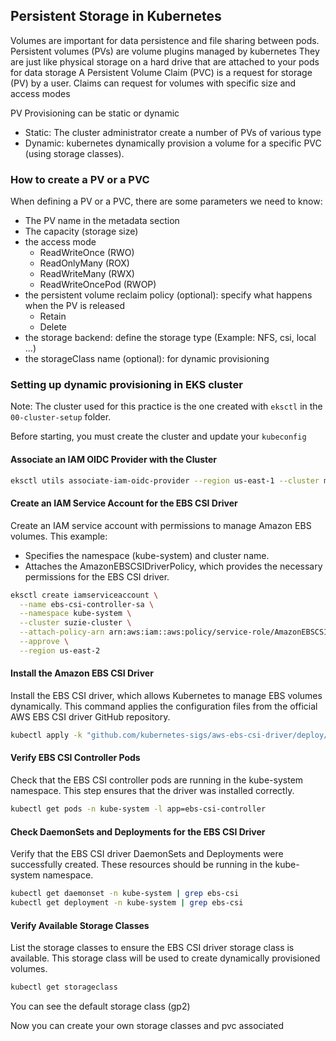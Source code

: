 ## Persistent Storage in Kubernetes

Volumes are important for data persistence and file sharing between pods.
Persistent volumes (PVs) are volume plugins managed by kubernetes
They are just like physical storage on a hard drive that are attached to your pods for data storage
A Persistent Volume Claim (PVC) is a request for storage (PV) by a user. Claims can request for volumes with specific size and access modes

PV Provisioning can be static or dynamic 
- Static: The cluster administrator create a number of PVs of various type
- Dynamic: kubernetes dynamically provision a volume for a specific PVC (using storage classes).

### How to create a PV or a PVC
When defining a PV or a PVC, there are some parameters we need to know:
- The PV name in the metadata section
- The capacity (storage size)
- the access mode
    - ReadWriteOnce (RWO)
    - ReadOnlyMany (ROX)
    - ReadWriteMany (RWX)
    - ReadWriteOncePod (RWOP)
- the persistent volume reclaim policy (optional): specify what happens when the PV is released
    - Retain
    - Delete
- the storage backend: define the storage type (Example: NFS, csi, local ...)
- the storageClass name (optional): for dynamic provisioning

### Setting up dynamic provisioning in EKS cluster
Note: The cluster used for this practice is the one created with `eksctl` in the `00-cluster-setup` folder.

Before starting, you must create the cluster and update your `kubeconfig`

#### Associate an IAM OIDC Provider with the Cluster

```bash
eksctl utils associate-iam-oidc-provider --region us-east-1 --cluster my-cluster --approve
```
#### Create an IAM Service Account for the EBS CSI Driver

Create an IAM service account with permissions to manage Amazon EBS volumes. This example:
- Specifies the namespace (kube-system) and cluster name.
- Attaches the AmazonEBSCSIDriverPolicy, which provides the necessary permissions for the EBS CSI driver.

```bash
eksctl create iamserviceaccount \
  --name ebs-csi-controller-sa \
  --namespace kube-system \
  --cluster suzie-cluster \
  --attach-policy-arn arn:aws:iam::aws:policy/service-role/AmazonEBSCSIDriverPolicy \
  --approve \
  --region us-east-2
```
#### Install the Amazon EBS CSI Driver
Install the EBS CSI driver, which allows Kubernetes to manage EBS volumes dynamically. This command applies the configuration files from the official AWS EBS CSI driver GitHub repository.
```bash
kubectl apply -k "github.com/kubernetes-sigs/aws-ebs-csi-driver/deploy/kubernetes/overlays/stable/ecr/?ref=release-1.20"
```
#### Verify EBS CSI Controller Pods
Check that the EBS CSI controller pods are running in the kube-system namespace. This step ensures that the driver was installed correctly.
```bash
kubectl get pods -n kube-system -l app=ebs-csi-controller
```
#### Check DaemonSets and Deployments for the EBS CSI Driver
Verify that the EBS CSI driver DaemonSets and Deployments were successfully created. These resources should be running in the kube-system namespace.
```bash
kubectl get daemonset -n kube-system | grep ebs-csi
kubectl get deployment -n kube-system | grep ebs-csi
```
#### Verify Available Storage Classes
List the storage classes to ensure the EBS CSI driver storage class is available. This storage class will be used to create dynamically provisioned volumes.
```bash
kubectl get storageclass
```
You can see the default storage class (gp2)

Now you can create your own storage classes and pvc associated
